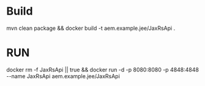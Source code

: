 # Build
mvn clean package && docker build -t aem.example.jee/JaxRsApi .

# RUN

docker rm -f JaxRsApi || true && docker run -d -p 8080:8080 -p 4848:4848 --name JaxRsApi aem.example.jee/JaxRsApi 